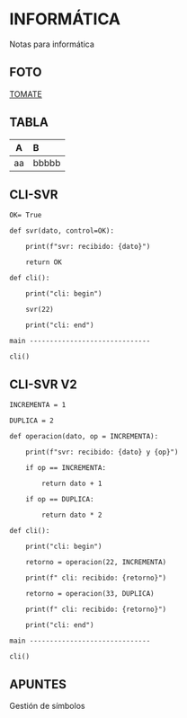 # INFORMÁTICA
Notas para informática
## FOTO
[TOMATE](https://drive.google.com/file/d/1Jyy32F9d8CczdvKsBTJT6T-zo9TAfxd-/view)
## TABLA
|A|B|
|:-:|:-|
|aa|bbbbb|
## CLI-SVR
    OK= True

    def svr(dato, control=OK):

        print(f"svr: recibido: {dato}")
    
        return OK

    def cli():

        print("cli: begin")
    
        svr(22)
    
        print("cli: end")

    main ------------------------------

    cli()
## CLI-SVR V2

    INCREMENTA = 1

    DUPLICA = 2

    def operacion(dato, op = INCREMENTA):

        print(f"svr: recibido: {dato} y {op}")
    
        if op == INCREMENTA:
    
            return dato + 1
        
        if op == DUPLICA:
    
            return dato * 2
    
    def cli():

        print("cli: begin")
    
        retorno = operacion(22, INCREMENTA)
    
        print(f" cli: recibido: {retorno}")
    
        retorno = operacion(33, DUPLICA)
    
        print(f" cli: recibido: {retorno}")
    
        print("cli: end")
    
    main ------------------------------

    cli()

## APUNTES
Gestión de símbolos 